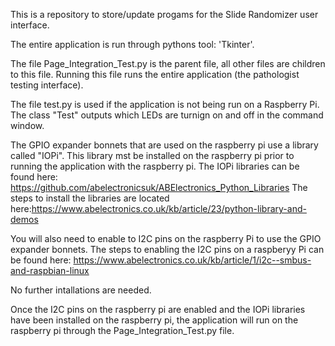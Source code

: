 This is a repository to store/update progams for the Slide Randomizer user interface.

The entire application is run through pythons tool: 'Tkinter'.

The file Page_Integration_Test.py is the parent file, all other files are children to this file. Running this file runs the entire application (the pathologist testing interface).

The file test.py is used if the application is not being run on a Raspberry Pi. The class "Test" outputs which LEDs are turnign on and off in the command window.

The GPIO expander bonnets that are used on the raspberry pi use a library called "IOPi". This library mst be installed on the raspberry pi prior to running the application with the raspberry pi. The IOPi libraries can be found here: https://github.com/abelectronicsuk/ABElectronics_Python_Libraries
The steps to install the libraries are located here:https://www.abelectronics.co.uk/kb/article/23/python-library-and-demos

You will also need to enable to I2C pins on the raspberry Pi to use the GPIO expander bonnets. The steps to enabling the I2C pins on a raspberyy Pi can be found here: https://www.abelectronics.co.uk/kb/article/1/i2c--smbus-and-raspbian-linux

No further intallations are needed.

Once the I2C pins on the raspberry pi are enabled and the IOPi libraries have been installed on the raspberry pi, the application will run on the raspberry pi through the Page_Integration_Test.py file.
